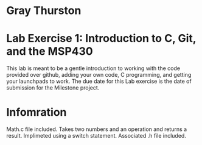 # Gray Thurston 

# Lab Exercise 1: Introduction to C, Git, and the MSP430
This lab is meant to be a gentle introduction to working with the code provided over github, adding your own code, 
C programming, and getting your launchpads to work. The due date for this Lab exercise is the date of submission 
for the Milestone project.

# Infomration
Math.c file included. Takes two numbers and an operation and returns a result. Implimeted using a switch statement. 
Associated .h file included.

